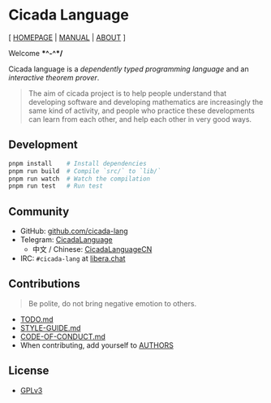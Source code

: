 # Cicada Language

[ [HOMEPAGE](https://cicada-lang.org)
| [MANUAL](https://readonly.link/manuals/cicada-lang/cicada)
| [ABOUT](https://cicada-lang.org/about) ]

Welcome **\*^-^\*/**

Cicada language is a *dependently typed programming language* and an *interactive theorem prover*.

> The aim of cicada project is to help people understand that
> developing software and developing mathematics
> are increasingly the same kind of activity,
> and people who practice these developments
> can learn from each other, and help each other in very good ways.

## Development

```sh
pnpm install    # Install dependencies
pnpm run build  # Compile `src/` to `lib/`
pnpm run watch  # Watch the compilation
pnpm run test   # Run test
```

## Community

- GitHub: [github.com/cicada-lang](https://github.com/cicada-lang)
- Telegram: [CicadaLanguage](https://t.me/CicadaLanguage)
  - 中文 / Chinese: [CicadaLanguageCN](https://t.me/CicadaLanguageCN)
- IRC: `#cicada-lang` at [libera.chat](https://libera.chat)

## Contributions

> Be polite, do not bring negative emotion to others.

- [TODO.md](TODO.md)
- [STYLE-GUIDE.md](STYLE-GUIDE.md)
- [CODE-OF-CONDUCT.md](CODE-OF-CONDUCT.md)
- When contributing, add yourself to [AUTHORS](AUTHORS)

## License

- [GPLv3](LICENSE)
